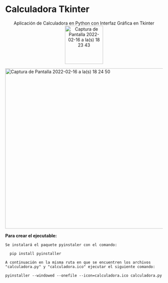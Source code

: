 # Calculadora Tkinter


<p align="center">
    Aplicación de Calculadora en Python con Interfaz Gráfica en Tkinter
   <img width="122" alt="Captura de Pantalla 2022-02-16 a la(s) 18 23 43" src="https://user-images.githubusercontent.com/39862006/154380098-c0af52f0-1c10-41ed-a127-ad3f4e42fd88.png">
 
 
</p>


<img width="512" alt="Captura de Pantalla 2022-02-16 a la(s) 18 24 50" src="https://user-images.githubusercontent.com/39862006/154380218-8b8fabdc-2135-4ef0-b188-ed2f971dbc57.png">

**Para crear el ejecutable:**
```
Se instalará el paquete pyinstaler con el comando:

  pip install pyinstaller
  
A continuación en la misma ruta en que se encuentren los archivos "calculadora.py" y "calculadora.ico" ejecutar el siguiente comando:

pyinstaller --windowed --onefile --icon=calculadora.ico calculadora.py
```
